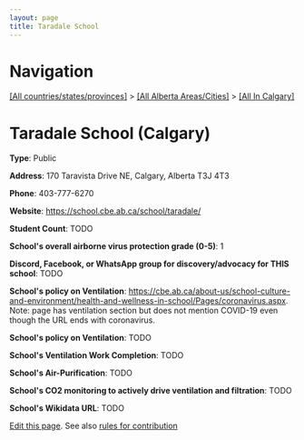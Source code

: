```yaml
---
layout: page
title: Taradale School
---
```

# Navigation

[[All countries/states/provinces]](../../..) > [[All Alberta Areas/Cities]](../..) > [[All In Calgary]](..)

# Taradale School (Calgary)

**Type**: Public

**Address**: 170 Taravista Drive NE, Calgary, Alberta T3J 4T3

**Phone**: 403-777-6270

**Website**: <https://school.cbe.ab.ca/school/taradale/>

**Student Count**: TODO

**School's overall airborne virus protection grade (0-5)**: 1

**Discord, Facebook, or WhatsApp group for discovery/advocacy for THIS school**: TODO

**School's policy on Ventilation**: <https://cbe.ab.ca/about-us/school-culture-and-environment/health-and-wellness-in-school/Pages/coronavirus.aspx>. Note: page has ventilation section but does not mention COVID-19 even though the URL ends with coronavirus.

**School's policy on Ventilation**: TODO

**School's Ventilation Work Completion**: TODO

**School's Air-Purification**: TODO

**School's CO2 monitoring to actively drive ventilation and filtration**: TODO

**School's Wikidata URL**: TODO


[Edit this page](https://github.com/ventilate-schools/AB/edit/main/./Calgary/Taradale_School.md). See also [rules for contribution](../../../contribution-rules/)